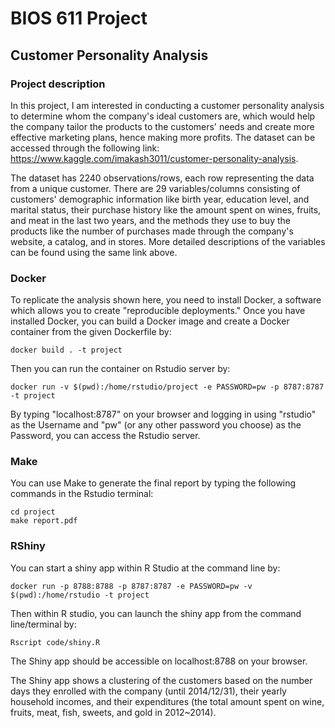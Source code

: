 BIOS 611 Project
================

Customer Personality Analysis
-----------------------------

### Project description 

In this project, I am interested in conducting a customer personality analysis to determine whom the company's ideal customers are, which would help the company tailor the products to the customers' needs and create more effective marketing plans, hence making more profits. The dataset can be accessed through the following link: https://www.kaggle.com/imakash3011/customer-personality-analysis.

The dataset has 2240 observations/rows, each row representing the data from a unique customer. There are 29 variables/columns consisting of customers' demographic information like birth year, education level, and marital status, their purchase history like the amount spent on wines, fruits, and meat in the last two years, and the methods they use to buy the products like the number of purchases made through the company's website, a catalog, and in stores. More detailed descriptions of the variables can be found using the same link above.


### Docker
           
To replicate the analysis shown here, you need to install Docker, a software which allows you to create "reproducible deployments." Once you have installed Docker, you can build a Docker image and create a Docker container from the given Dockerfile by:
	
	docker build . -t project

Then you can run the container on Rstudio server by:

	docker run -v $(pwd):/home/rstudio/project -e PASSWORD=pw -p 8787:8787 -t project

By typing "localhost:8787" on your browser and logging in using "rstudio" as the Username and "pw" (or any other password you choose) as the Password, you can access the Rstudio server.  


### Make

You can use Make to generate the final report by typing the following commands in the Rstudio terminal:

	cd project	
	make report.pdf 


### RShiny

You can start a shiny app within R Studio at the command line by:

	docker run -p 8788:8788 -p 8787:8787 -e PASSWORD=pw -v $(pwd):/home/rstudio -t project

Then within R studio, you can launch the shiny app from the command line/terminal by:

	Rscript code/shiny.R

The Shiny app should be accessible on localhost:8788 on your browser. 

The Shiny app shows a clustering of the customers based on the number days they enrolled with the company (until 2014/12/31), their yearly household incomes, and their expenditures (the total amount spent on wine, fruits, meat, fish, sweets, and gold in 2012~2014). 
